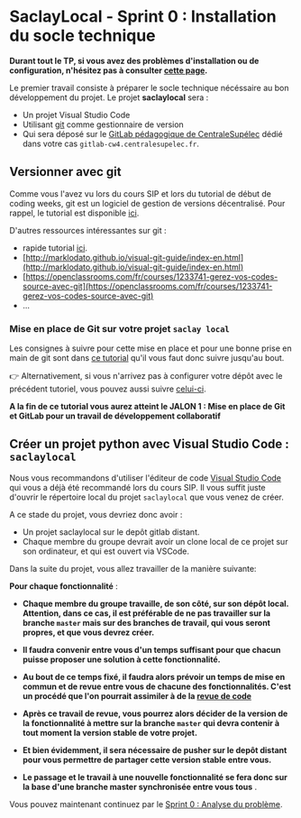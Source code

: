 # SaclayLocal - Sprint 0 : Installation du socle technique

**Durant tout le TP, si vous avez des problèmes d'installation ou de configuration, n'hésitez pas à consulter [cette page](https://github.com/LoicPoullain/je-code).**

Le premier travail consiste à préparer le socle technique nécéssaire au bon développement du projet. Le projet **saclaylocal** sera :

+ Un projet Visual Studio Code 
+ Utilisant [git](https://git-scm.com/) comme gestionnaire de version
+ Qui sera déposé sur le [GitLab pédagogique de CentraleSupélec](https://gitlab-cw4.centralesupelec.fr/) dédié dans votre cas `gitlab-cw4.centralesupelec.fr`.



## Versionner avec git

Comme vous l'avez vu lors du cours SIP et lors du tutorial de début de coding weeks, git est un logiciel de gestion de versions décentralisé. Pour rappel, le tutorial est disponible [ici](https://centralesupelec.edunao.com/pluginfile.php/65396/course/section/4378/cours-1.pdf).

D'autres ressources intéressantes sur git :

+ rapide tutorial [ici](http://rogerdudler.github.io/git-guide/index.fr.html).
+ [http://marklodato.github.io/visual-git-guide/index-en.html](http://marklodato.github.io/visual-git-guide/index-en.html)
+ [https://openclassrooms.com/fr/courses/1233741-gerez-vos-codes-source-avec-git](https://openclassrooms.com/fr/courses/1233741-gerez-vos-codes-source-avec-git)
+ ...

### Mise en place de Git sur votre projet **`saclay local`**

Les consignes à suivre pour cette mise en place et pour une bonne prise en main de git sont dans [ce tutorial](https://github.com/hudelotc/CentraleSupelec_CodingWeeks_2020/blob/main/Git_install.md) qu'il vous faut donc suivre jusqu'au bout.

:point_right: Alternativement, si vous n'arrivez pas à configurer votre dépôt avec le précédent tutoriel, vous pouvez aussi suivre [celui-ci](https://github.com/LoicPoullain/je-code/blob/master/configurer-depot-gitlab.md).

**A la fin de ce tutorial vous aurez atteint le JALON 1 : Mise en place de Git et GitLab pour un travail de développement collaboratif**

## Créer un projet python avec Visual Studio Code : **`saclaylocal`**


Nous vous recommandons d'utiliser l'éditeur de code [Visual Studio Code](./VisualStudioCode.md) qui vous a déjà été recommandé lors du cours SIP. Il vous suffit juste d'ouvrir le répertoire local du projet `saclaylocal` que vous venez de créer.

A ce stade du projet, vous devriez donc avoir :

+ Un projet saclaylocal sur le depôt gitlab distant.
+ Chaque membre du groupe devrait avoir un clone local de ce projet sur son ordinateur, et qui est ouvert via VSCode.

Dans la suite du projet, vous allez travailler de la manière suivante:


**Pour chaque fonctionnalité** : 

+ **Chaque membre du groupe travaille, de son côté,  sur son dépôt local. Attention, dans ce cas, il est préférable de ne pas travailler sur la branche `master` mais sur des branches de travail, qui vous seront propres, et que vous devrez créer.**

+ **Il faudra convenir entre vous d'un temps suffisant pour que chacun puisse proposer une solution à cette fonctionnalité.**

+ **Au bout de ce temps fixé, il faudra alors prévoir un temps de mise en commun et de revue entre vous de chacune des fonctionnalités. C'est un procédé que l'on pourrait assimiler à de la [revue de code](https://en.wikipedia.org/wiki/Code_review)**

+ **Après ce travail de revue, vous pourrez alors décider de la version de la fonctionnalité à mettre sur la branche `master` qui devra contenir à tout moment la version stable de votre projet.** 

+ **Et bien évidemment, il sera nécessaire de pusher sur le depôt distant pour vous permettre de partager cette version stable entre vous.**

+ **Le passage et le travail à une nouvelle fonctionnalité se fera donc sur la base d'une branche master synchronisée entre vous tous** .

 

Vous pouvez maintenant continuez par le [Sprint 0 : Analyse du problème](./Sprint0Analyse.md). 

